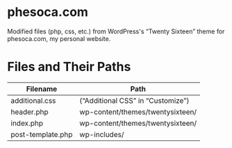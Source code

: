 # phesoca.com

Modified files (php, css, etc.) from WordPress's “Twenty Sixteen” theme for phesoca.com, my personal website.

# Files and Their Paths

|Filename|Path|
|-|-|
|additional.css|(“Additional CSS” in “Customize”)|
|header.php|wp-content/themes/twentysixteen/|
|index.php|wp-content/themes/twentysixteen/|
|post-template.php|wp-includes/|